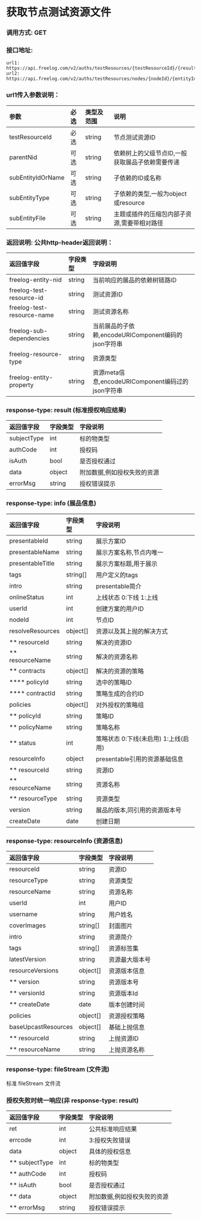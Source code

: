 # 获取节点测试资源文件

### 调用方式: GET

### 接口地址:

```
url1: https://api.freelog.com/v2/auths/testResources/{testResourceId}/{result|info|fileStream}
url2: https://api.freelog.com/v2/auths/testResources/nodes/{nodeId}/{entityIdOrName}/{result|info|fileStream}
```

### url1传入参数说明：

| 参数 | 必选 | 类型及范围 | 说明 |
| :--- | :--- | :--- | :--- |
| testResourceId | 必选 | string | 节点测试资源ID |
| parentNid | 可选 | string | 依赖树上的父级节点ID,一般获取展品子依赖需要传递 |
| subEntityIdOrName | 可选 | string | 子依赖的ID或名称 |
| subEntityType | 可选 | string | 子依赖的类型,一般为object或resource |
| subEntityFile | 可选 | string | 主题或插件的压缩包内部子资源,需要带相对路径 |

### 返回说明: 公共http-header返回说明：

| 返回值字段 | 字段类型 | 字段说明 |
| :--- | :--- | :--- |
| freelog-entity-nid | string | 当前响应的展品的依赖树链路ID |
| freelog-test-resource-id | string | 测试资源ID |
| freelog-test-resource-name | string | 测试资源名称 |
| freelog-sub-dependencies | string | 当前展品的子依赖,encodeURIComponent编码的json字符串 |
| freelog-resource-type | string | 资源类型 |
| freelog-entity-property | string | 资源meta信息,encodeURIComponent编码过的json字符串 |

### response-type: result (标准授权响应结果)

| 返回值字段 | 字段类型 | 字段说明 |
| :--- | :--- | :--- |
| subjectType | int | 标的物类型 |
| authCode | int | 授权码 |
| isAuth | bool | 是否授权通过 |
| data | object | 附加数据,例如授权失败的资源 |
| errorMsg | string | 授权错误提示 |:

### response-type: info (展品信息)

| 返回值字段 | 字段类型 | 字段说明 |
| :--- | :--- | :--- |
| presentableId | string | 展示方案ID |
| presentableName | string | 展示方案名称,节点内唯一 |
| presentableTitle | string | 展示方案标题,用于展示 |
| tags| string[] | 用户定义的tags |
| intro |string | presentable简介 |
| onlineStatus | int| 上线状态 0:下线 1:上线 |
| userId | int| 创建方案的用户ID |
| nodeId | int| 节点ID |
| resolveResources | object[] | 资源以及其上抛的解决方式 |
| ** resourceId | string | 解决的资源ID |
| ** resourceName | string | 解决的资源名称 |
| ** contracts | object[] | 解决的资源的策略 |
| **** policyId | string | 选中的策略ID |
| **** contractId | string | 策略生成的合约ID |
| policies| object[] | 对外授权的策略组 |
| ** policyId | string | 策略ID |
| ** policyName | string | 策略名称 |
| ** status | int | 策略状态 0:下线(未启用) 1:上线(启用) |
| resourceInfo| object | presentable引用的资源基础信息 |
| ** resourceId| string | 资源ID |
| ** resourceName | string | 资源名称 |
| ** resourceType | string | 资源类型 |
| version | string | 展品的版本,同引用的资源版本号 |
| createDate | date |创建日期 |

### response-type: resourceInfo (资源信息)

| 返回值字段 | 字段类型 | 字段说明 |
| :--- | :--- | :--- |
| resourceId | string | 资源ID |
| resourceType | string | 资源类型 |
| resourceName | string | 资源名称 |
| userId | int | 用户ID |
| username | string | 用户姓名 |
| coverImages | string[] | 封面图片 |
| intro | string | 资源简介 |
| tags | string[] | 资源标签集 |
| latestVersion | string | 资源最大版本号 |
| resourceVersions | object[] | 资源版本信息 |
| ** version | string | 资源版本号 |
| ** versionId | string | 资源版本Id |
| ** createDate | date | 版本创建时间 |
| policies | object[] | 资源授权策略 |
| baseUpcastResources | object[] | 基础上抛信息 |
| ** resourceId | string | 上抛资源ID |
| ** resourceName | string | 上抛资源名称 |

### response-type: fileStream (文件流)

   标准 fileStream 文件流

### 授权失败时统一响应(非 response-type: result)

| 返回值字段 | 字段类型 | 字段说明 |
| :--- | :--- | :--- |
| ret | int | 公共标准响应结果 |
| errcode | int | 3:授权失败错误 |
| data | object | 具体的授权信息 |
| ** subjectType | int | 标的物类型 |
| ** authCode | int | 授权码 |
| ** isAuth | bool | 是否授权通过 |
| ** data | object | 附加数据,例如授权失败的资源 |
| ** errorMsg | string | 授权错误提示 |


